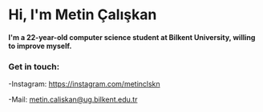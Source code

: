 # Hi, I'm Metin Çalışkan

#### I'm a 22-year-old computer science student at Bilkent University, willing to improve myself. 


###                 Get in touch:
-Instagram: https://instagram.com/metinclskn

-Mail: metin.caliskan@ug.bilkent.edu.tr
      


<!--
**MetinClskn/MetinClskn** is a ✨ _special_ ✨ repository because its `README.md` (this file) appears on your GitHub profile.

Here are some ideas to get you started:

- 🔭 I’m currently working on ...
- 🌱 I’m currently learning ...
- 👯 I’m looking to collaborate on ...
- 🤔 I’m looking for help with ...
- 💬 Ask me about ...
- 📫 How to reach me: ...
- 😄 Pronouns: ...
- ⚡ Fun fact: ...
-->
